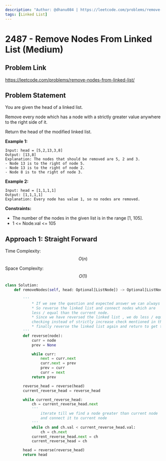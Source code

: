 ```yaml
---
description: "Author: @dhanu084 | https://leetcode.com/problems/remove-nodes-from-linked-list/"
tags: [Linked List]
---
```


# 2487 - Remove Nodes From Linked List (Medium)

## Problem Link

https://leetcode.com/problems/remove-nodes-from-linked-list/

## Problem Statement

You are given the head of a linked list.

Remove every node which has a node with a strictly greater value anywhere to the right side of it.

Return the head of the modified linked list.

**Example 1:**

```
Input: head = [5,2,13,3,8]
Output: [13,8]
Explanation: The nodes that should be removed are 5, 2 and 3.
- Node 13 is to the right of node 5.
- Node 13 is to the right of node 2.
- Node 8 is to the right of node 3.
```

**Example 2:**

```
Input: head = [1,1,1,1]
Output: [1,1,1,1]
Explanation: Every node has value 1, so no nodes are removed.
```

**Constraints:**

- The number of the nodes in the given list is in the range [1, 105].
- 1 <= Node.val <= 105

## Approach 1: Straight Forward

Time Complexity: $$O(n)$$

Space Complexity: $$O(1)$$

<Tabs>
<TabItem value="py" label="Python">

<SolutionAuthor name="@dhanu084" />

```python
class Solution:
    def removeNodes(self, head: Optional[ListNode]) -> Optional[ListNode]:

        '''
            * If we see the question and expected answer we can always see that the tail of the linked list is included in the output.
            * So reverse the linked list and connect nodes which are
            less / equal than the current node.
            * Since we have reversed the linked list , we do less / equal
            checking instead of strictly increase check mentioned in the question
            * finally reverse the linked list again and return to get the answer in expected order
        '''
        def reverse(node):
            curr = node
            prev = None

            while curr:
                next = curr.next
                curr.next = prev
                prev = curr
                curr = next
            return prev

        reverse_head = reverse(head)
        current_reverse_head = reverse_head

        while current_reverse_head:
            ch = current_reverse_head.next
            '''
                iterate till we find a node greater than current node
                and connect it to current node
            '''
            while ch and ch.val < current_reverse_head.val:
                ch = ch.next
            current_reverse_head.next = ch
            current_reverse_head = ch

        head = reverse(reverse_head)
        return head

```

</TabItem>
</Tabs>
